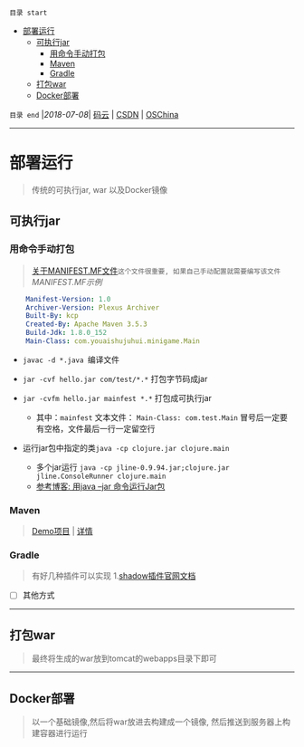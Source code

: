 `目录 start`
 
- [部署运行](#部署运行)
    - [可执行jar](#可执行jar)
        - [用命令手动打包](#用命令手动打包)
        - [Maven](#maven)
        - [Gradle](#gradle)
    - [打包war](#打包war)
    - [Docker部署](#docker部署)

`目录 end` |_2018-07-08_| [码云](https://gitee.com/gin9) | [CSDN](http://blog.csdn.net/kcp606) | [OSChina](https://my.oschina.net/kcp1104)
****************************************
# 部署运行
> 传统的可执行jar, war 以及Docker镜像

## 可执行jar
### 用命令手动打包
> [关于MANIFEST.MF文件](https://blog.csdn.net/baileyfu/article/details/1808023)`这个文件很重要, 如果自己手动配置就需要编写该文件`
_MANIFEST.MF示例_
```yml
    Manifest-Version: 1.0
    Archiver-Version: Plexus Archiver
    Built-By: kcp
    Created-By: Apache Maven 3.5.3
    Build-Jdk: 1.8.0_152
    Main-Class: com.youaishujuhui.minigame.Main
```
- `javac -d *.java `编译文件
- `jar -cvf hello.jar com/test/*.*` 打包字节码成jar
- `jar -cvfm hello.jar mainfest *.*` 打包成可执行jar
    - 其中：`mainfest` 文本文件： `Main-Class: com.test.Main` 冒号后一定要有空格，文件最后一行一定留空行

- 运行jar包中指定的类`java -cp clojure.jar clojure.main`
    - 多个jar运行 `java -cp jline-0.9.94.jar;clojure.jar jline.ConsoleRunner clojure.main`
    - [参考博客: 用java –jar 命令运行Jar包](https://blog.csdn.net/paullinjie/article/details/53188943)

### Maven
> [Demo项目](https://gitee.com/gin9/codes/ri4x8cut3awgh0e271lfb54) | [详情](/Java/Tool/Maven.md#31打包成可执行jar)

### Gradle
> 有好几种插件可以实现 1.[shadow插件官网文档](http://imperceptiblethoughts.com/shadow/) 

- [ ] 其他方式

*************************

## 打包war
> 最终将生成的war放到tomcat的webapps目录下即可

********************

## Docker部署
> 以一个基础镜像,然后将war放进去构建成一个镜像, 然后推送到服务器上构建容器进行运行


